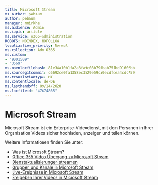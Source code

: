 ```yaml
---
title: Microsoft Stream
ms.author: pebaum
author: pebaum
manager: mnirkhe
ms.audience: Admin
ms.topic: article
ms.service: o365-administration
ROBOTS: NOINDEX, NOFOLLOW
localization_priority: Normal
ms.collection: Adm_O365
ms.custom:
- "9001509"
- "3569"
ms.openlocfilehash: 81e34a10b1fa2a3fa9c08b796bab751bd91602bb
ms.sourcegitcommit: c6692ce0fa1358ec3529e59ca0ecdfdea4cdc759
ms.translationtype: MT
ms.contentlocale: de-DE
ms.lasthandoff: 09/14/2020
ms.locfileid: "47674865"
---
```

# <a name="microsoft-stream"></a>Microsoft Stream

Microsoft Stream ist ein Enterprise-Videodienst, mit dem Personen in Ihrer Organisation Videos sicher hochladen, anzeigen und teilen können. 

Weitere Informationen finden Sie unter:

- [Was ist Microsoft Stream?](https://docs.microsoft.com/stream/overview)
- [Office 365 Video Übergang zu Microsoft Stream](https://docs.microsoft.com/stream/migrate-from-office-365)
- [Dienstaktualisierungen streamen](https://techcommunity.microsoft.com/t5/microsoft-stream-service-updates/bd-p/StreamAnnouncements)
- [Gruppen und Kanäle in Microsoft Stream](https://docs.microsoft.com/stream/groups-channels-organization)
- [Live-Ereignisse in Microsoft Stream](https://docs.microsoft.com/stream/live-event-overview)
- [Freigeben Ihrer Videos in Microsoft Stream](https://docs.microsoft.com/stream/portal-share-video)
